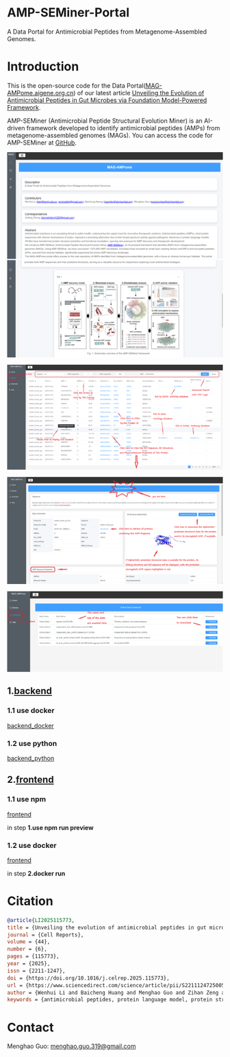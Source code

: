 # AMP-SEMiner-Portal

A Data Portal for Antimicrobial Peptides from Metagenome-Assembled Genomes.

# Introduction

This is the open-source code for the Data Portal([MAG-AMPome.aigene.org.cn](https://mag-ampome.aigene.org.cn/#/home)) of our latest article [Unveiling the Evolution of Antimicrobial Peptides in Gut Microbes via Foundation Model-Powered Framework](https://www.biorxiv.org/content/10.1101/2025.01.13.632881v1).

AMP-SEMiner (Antimicrobial Peptide Structural Evolution Miner) is an AI-driven framework developed to identify antimicrobial peptides (AMPs) from metagenome-assembled genomes (MAGs). You can access the code for AMP-SEMiner at [GitHub](https://github.com/zjlab-BioGene/AMP-SEMiner).


![alt text](frontend/src/assets/images/home_1.png)
![alt text](frontend/src/assets/images/home_2.png)

![alt text](frontend/src/assets/images/data_1.png)

![alt text](frontend/src/assets/images/data_2.png)

![alt text](frontend/src/assets/images/data_5.png)

## 1.[backend](backend)
### 1.1 use docker
[backend_docker](backend/docker/use)

### 1.2 use python
[backend_python](backend/python/)

## 2.[frontend](frontend)

### 1.1 use npm
[frontend](frontend)

in step **1.use npm run preview**

### 1.2 use docker
[frontend](frontend)

in step **2.docker run**

# Citation
```bibtex
@article{LI2025115773,
title = {Unveiling the evolution of antimicrobial peptides in gut microbes via foundation-model-powered framework},
journal = {Cell Reports},
volume = {44},
number = {6},
pages = {115773},
year = {2025},
issn = {2211-1247},
doi = {https://doi.org/10.1016/j.celrep.2025.115773},
url = {https://www.sciencedirect.com/science/article/pii/S2211124725005443},
author = {Wenhui Li and Baicheng Huang and Menghao Guo and Zihan Zeng and Tao Cai and Linqing Feng and Xinpeng Zhang and Ling Guo and Xianyue Jiang and Yanbin Yin and Ercheng Wang and Xingxu Huang and Jinfang Zheng},
keywords = {antimicrobial peptides, protein language model, protein structure, evolution, human gut microbiota},
```

# Contact

Menghao Guo: [menghao.guo.319@gmail.com](menghao.guo.319@gmail.com)
